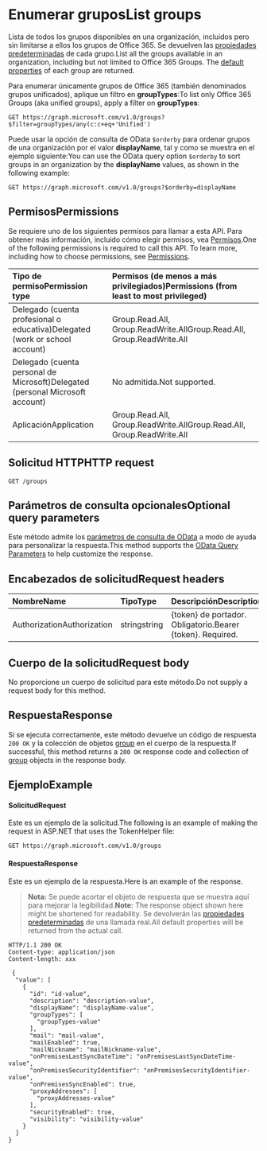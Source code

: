 # <a name="list-groups"></a><span data-ttu-id="46759-101">Enumerar grupos</span><span class="sxs-lookup"><span data-stu-id="46759-101">List groups</span></span>
<span data-ttu-id="46759-p101">Lista de todos los grupos disponibles en una organización, incluidos pero sin limitarse a ellos los grupos de Office 365. Se devuelven las [propiedades predeterminadas](../api/group_get.md#default-properties) de cada grupo.</span><span class="sxs-lookup"><span data-stu-id="46759-p101">List all the groups available in an organization, including but not limited to Office 365 Groups. The [default properties](../api/group_get.md#default-properties) of each group are returned.</span></span>

<span data-ttu-id="46759-104">Para enumerar únicamente grupos de Office 365 (también denominados grupos unificados), aplique un filtro en **groupTypes**:</span><span class="sxs-lookup"><span data-stu-id="46759-104">To list only Office 365 Groups (aka unified groups), apply a filter on **groupTypes**:</span></span>
```
GET https://graph.microsoft.com/v1.0/groups?$filter=groupTypes/any(c:c+eq+'Unified')
```

<span data-ttu-id="46759-105">Puede usar la opción de consulta de OData `$orderby` para ordenar grupos de una organización por el valor **displayName**, tal y como se muestra en el ejemplo siguiente:</span><span class="sxs-lookup"><span data-stu-id="46759-105">You can use the OData query option `$orderby` to sort groups in an organization by the **displayName** values, as shown in the following example:</span></span>
```
GET https://graph.microsoft.com/v1.0/groups?$orderby=displayName
```

## <a name="permissions"></a><span data-ttu-id="46759-106">Permisos</span><span class="sxs-lookup"><span data-stu-id="46759-106">Permissions</span></span>
<span data-ttu-id="46759-p102">Se requiere uno de los siguientes permisos para llamar a esta API. Para obtener más información, incluido cómo elegir permisos, vea [Permisos](../../../concepts/permissions_reference.md).</span><span class="sxs-lookup"><span data-stu-id="46759-p102">One of the following permissions is required to call this API. To learn more, including how to choose permissions, see [Permissions](../../../concepts/permissions_reference.md).</span></span>

|<span data-ttu-id="46759-109">Tipo de permiso</span><span class="sxs-lookup"><span data-stu-id="46759-109">Permission type</span></span>      | <span data-ttu-id="46759-110">Permisos (de menos a más privilegiados)</span><span class="sxs-lookup"><span data-stu-id="46759-110">Permissions (from least to most privileged)</span></span>              |
|:--------------------|:---------------------------------------------------------|
|<span data-ttu-id="46759-111">Delegado (cuenta profesional o educativa)</span><span class="sxs-lookup"><span data-stu-id="46759-111">Delegated (work or school account)</span></span> | <span data-ttu-id="46759-112">Group.Read.All, Group.ReadWrite.All</span><span class="sxs-lookup"><span data-stu-id="46759-112">Group.Read.All, Group.ReadWrite.All</span></span>    |
|<span data-ttu-id="46759-113">Delegado (cuenta personal de Microsoft)</span><span class="sxs-lookup"><span data-stu-id="46759-113">Delegated (personal Microsoft account)</span></span> | <span data-ttu-id="46759-114">No admitida.</span><span class="sxs-lookup"><span data-stu-id="46759-114">Not supported.</span></span>    |
|<span data-ttu-id="46759-115">Aplicación</span><span class="sxs-lookup"><span data-stu-id="46759-115">Application</span></span> | <span data-ttu-id="46759-116">Group.Read.All, Group.ReadWrite.All</span><span class="sxs-lookup"><span data-stu-id="46759-116">Group.Read.All, Group.ReadWrite.All</span></span> |

## <a name="http-request"></a><span data-ttu-id="46759-117">Solicitud HTTP</span><span class="sxs-lookup"><span data-stu-id="46759-117">HTTP request</span></span>
<!-- { "blockType": "ignored" } -->
```http
GET /groups
```

## <a name="optional-query-parameters"></a><span data-ttu-id="46759-118">Parámetros de consulta opcionales</span><span class="sxs-lookup"><span data-stu-id="46759-118">Optional query parameters</span></span>
<span data-ttu-id="46759-119">Este método admite los [parámetros de consulta de OData](../../../concepts/query_parameters.md) a modo de ayuda para personalizar la respuesta.</span><span class="sxs-lookup"><span data-stu-id="46759-119">This method supports the [OData Query Parameters](../../../concepts/query_parameters.md) to help customize the response.</span></span>

## <a name="request-headers"></a><span data-ttu-id="46759-120">Encabezados de solicitud</span><span class="sxs-lookup"><span data-stu-id="46759-120">Request headers</span></span>
| <span data-ttu-id="46759-121">Nombre</span><span class="sxs-lookup"><span data-stu-id="46759-121">Name</span></span>       | <span data-ttu-id="46759-122">Tipo</span><span class="sxs-lookup"><span data-stu-id="46759-122">Type</span></span> | <span data-ttu-id="46759-123">Descripción</span><span class="sxs-lookup"><span data-stu-id="46759-123">Description</span></span>|
|:-----------|:------|:----------|
| <span data-ttu-id="46759-124">Authorization</span><span class="sxs-lookup"><span data-stu-id="46759-124">Authorization</span></span>  | <span data-ttu-id="46759-125">string</span><span class="sxs-lookup"><span data-stu-id="46759-125">string</span></span>  | <span data-ttu-id="46759-p103">{token} de portador. Obligatorio.</span><span class="sxs-lookup"><span data-stu-id="46759-p103">Bearer {token}. Required.</span></span> |

## <a name="request-body"></a><span data-ttu-id="46759-128">Cuerpo de la solicitud</span><span class="sxs-lookup"><span data-stu-id="46759-128">Request body</span></span>
<span data-ttu-id="46759-129">No proporcione un cuerpo de solicitud para este método.</span><span class="sxs-lookup"><span data-stu-id="46759-129">Do not supply a request body for this method.</span></span>

## <a name="response"></a><span data-ttu-id="46759-130">Respuesta</span><span class="sxs-lookup"><span data-stu-id="46759-130">Response</span></span>
<span data-ttu-id="46759-131">Si se ejecuta correctamente, este método devuelve un código de respuesta `200 OK` y la colección de objetos [group](../resources/group.md) en el cuerpo de la respuesta.</span><span class="sxs-lookup"><span data-stu-id="46759-131">If successful, this method returns a `200 OK` response code and collection of [group](../resources/group.md) objects in the response body.</span></span>

## <a name="example"></a><span data-ttu-id="46759-132">Ejemplo</span><span class="sxs-lookup"><span data-stu-id="46759-132">Example</span></span>
#### <a name="request"></a><span data-ttu-id="46759-133">Solicitud</span><span class="sxs-lookup"><span data-stu-id="46759-133">Request</span></span>
<span data-ttu-id="46759-134">Este es un ejemplo de la solicitud.</span><span class="sxs-lookup"><span data-stu-id="46759-134">The following is an example of making the request in ASP.NET that uses the TokenHelper file:</span></span>
<!-- {
  "blockType": "request",
  "name": "get_groups"
}-->
```http
GET https://graph.microsoft.com/v1.0/groups
```

#### <a name="response"></a><span data-ttu-id="46759-135">Respuesta</span><span class="sxs-lookup"><span data-stu-id="46759-135">Response</span></span>
<span data-ttu-id="46759-136">Este es un ejemplo de la respuesta.</span><span class="sxs-lookup"><span data-stu-id="46759-136">Here is an example of the response.</span></span>

><span data-ttu-id="46759-137">**Nota:** Se puede acortar el objeto de respuesta que se muestra aquí para mejorar la legibilidad.</span><span class="sxs-lookup"><span data-stu-id="46759-137">**Note:** The response object shown here might be shortened for readability.</span></span> <span data-ttu-id="46759-138">Se devolverán las [propiedades predeterminadas](../api/group_get.md#default-properties) de una llamada real.</span><span class="sxs-lookup"><span data-stu-id="46759-138">All default properties will be returned from the actual call.</span></span>

<!-- {
  "blockType": "response",
  "truncated": true,
  "@odata.type": "microsoft.graph.group",
  "isCollection": true
} -->
```http
HTTP/1.1 200 OK
Content-type: application/json
Content-length: xxx

 {
  "value": [
    {
      "id": "id-value",
      "description": "description-value",
      "displayName": "displayName-value",
      "groupTypes": [
        "groupTypes-value"
      ],
      "mail": "mail-value",
      "mailEnabled": true,
      "mailNickname": "mailNickname-value",
      "onPremisesLastSyncDateTime": "onPremisesLastSyncDateTime-value",
      "onPremisesSecurityIdentifier": "onPremisesSecurityIdentifier-value",
      "onPremisesSyncEnabled": true,
      "proxyAddresses": [
        "proxyAddresses-value"
      ],
      "securityEnabled": true,
      "visibility": "visibility-value"
    }
  ]
}

```

<!-- uuid: 8fcb5dbc-d5aa-4681-8e31-b001d5168d79
2015-10-25 14:57:30 UTC -->
<!-- {
  "type": "#page.annotation",
  "description": "List groups",
  "keywords": "",
  "section": "documentation",
  "tocPath": ""
}-->
